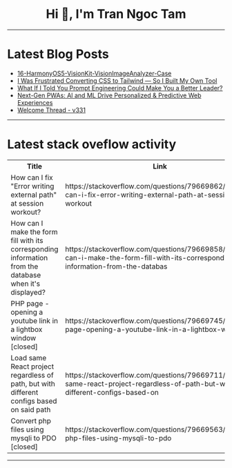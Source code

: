 <h1 align="center">Hi 👋, I'm Tran Ngoc Tam</h1>

---

# Latest Blog Posts 
<!-- BLOG-POST-LIST:START -->
- [16-HarmonyOS5-VisionKit-VisionImageAnalyzer-Case](https://dev.to/zhousg/16-harmonyos5-visionkit-visionimageanalyzer-case-3ah2)
- [I Was Frustrated Converting CSS to Tailwind — So I Built My Own Tool](https://dev.to/devshefali/i-was-frustrated-converting-css-to-tailwind-so-i-built-my-own-tool-5had)
- [What If I Told You Prompt Engineering Could Make You a Better Leader?](https://dev.to/mohammed_husain/what-if-i-told-you-prompt-engineering-could-make-you-a-better-leader-2g9e)
- [Next-Gen PWAs: AI and ML Drive Personalized &amp; Predictive Web Experiences](https://dev.to/vaib/next-gen-pwas-ai-and-ml-drive-personalized-predictive-web-experiences-2k34)
- [Welcome Thread - v331](https://dev.to/devteam/welcome-thread-v331-550e)
<!-- BLOG-POST-LIST:END -->

---

# Latest stack oveflow activity
<table>
  <tr><th>Title</th><th>Link</th></tr>
  <!-- STACKOVERFLOW:START --><tr><td>How can I fix &quot;Error writing external path&quot; at session workout?</td><td>https://stackoverflow.com/questions/79669862/how-can-i-fix-error-writing-external-path-at-session-workout</td></tr><tr><td>How can I make the form fill with its corresponding information from the database when it&#39;s displayed?</td><td>https://stackoverflow.com/questions/79669858/how-can-i-make-the-form-fill-with-its-corresponding-information-from-the-databas</td></tr><tr><td>PHP page - opening a youtube link in a lightbox window [closed]</td><td>https://stackoverflow.com/questions/79669745/php-page-opening-a-youtube-link-in-a-lightbox-window</td></tr><tr><td>Load same React project regardless of path, but with different configs based on said path</td><td>https://stackoverflow.com/questions/79669711/load-same-react-project-regardless-of-path-but-with-different-configs-based-on</td></tr><tr><td>Convert php files using mysqli to PDO [closed]</td><td>https://stackoverflow.com/questions/79669563/convert-php-files-using-mysqli-to-pdo</td></tr><!-- STACKOVERFLOW:END -->
</table>

---


